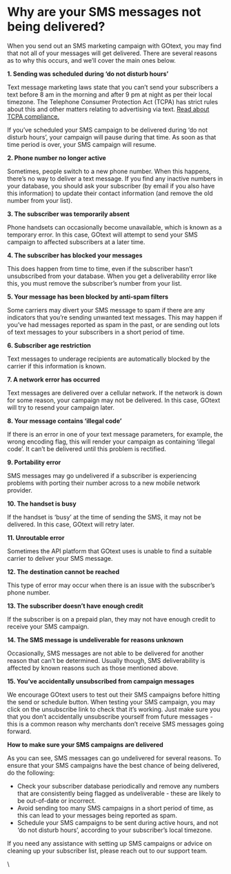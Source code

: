 # Why are your SMS messages not being delivered?

When you send out an SMS marketing campaign with GOtext, you may find that not all of your messages will get delivered. There are several reasons as to why this occurs, and we’ll cover the main ones below.

**1. Sending was scheduled during ‘do not disturb hours’**

Text message marketing laws state that you can’t send your subscribers a text before 8 am in the morning and after 9 pm at night as per their local timezone. The Telephone Consumer Protection Act (TCPA) has strict rules about this and other matters relating to advertising via text. [Read about TCPA compliance.](https://gotext-support.webflow.io/tcpa-compliance/tcpa-compliance)

If you’ve scheduled your SMS campaign to be delivered during ‘do not disturb hours’, your campaign will pause during that time. As soon as that time period is over, your SMS campaign will resume.

**2. Phone number no longer active**

Sometimes, people switch to a new phone number. When this happens, there’s no way to deliver a text message. If you find any inactive numbers in your database, you should ask your subscriber (by email if you also have this information) to update their contact information (and remove the old number from your list).

**3. The subscriber was temporarily absent**

Phone handsets can occasionally become unavailable, which is known as a temporary error. In this case, GOtext will attempt to send your SMS campaign to affected subscribers at a later time.

**4. The subscriber has blocked your messages**

This does happen from time to time, even if the subscriber hasn’t unsubscribed from your database. When you get a deliverability error like this, you must remove the subscriber’s number from your list.

**5. Your message has been blocked by anti-spam filters**

Some carriers may divert your SMS message to spam if there are any indicators that you’re sending unwanted text messages. This may happen if you’ve had messages reported as spam in the past, or are sending out lots of text messages to your subscribers in a short period of time.

**6. Subscriber age restriction**

Text messages to underage recipients are automatically blocked by the carrier if this information is known.

**7. A network error has occurred**

Text messages are delivered over a cellular network. If the network is down for some reason, your campaign may not be delivered. In this case, GOtext will try to resend your campaign later.

**8. Your message contains ‘illegal code’**

If there is an error in one of your text message parameters, for example, the wrong encoding flag, this will render your campaign as containing ‘illegal code’. It can’t be delivered until this problem is rectified.

**9. Portability error**

SMS messages may go undelivered if a subscriber is experiencing problems with porting their number across to a new mobile network provider.

**10. The handset is busy**

If the handset is ‘busy’ at the time of sending the SMS, it may not be delivered. In this case, GOtext will retry later.

**11. Unroutable error**

Sometimes the API platform that GOtext uses is unable to find a suitable carrier to deliver your SMS message.

**12. The destination cannot be reached**

This type of error may occur when there is an issue with the subscriber’s phone number.

**13. The subscriber doesn’t have enough credit**

If the subscriber is on a prepaid plan, they may not have enough credit to receive your SMS campaign.

**14. The SMS message is undeliverable for reasons unknown**

Occasionally, SMS messages are not able to be delivered for another reason that can’t be determined. Usually though, SMS deliverability is affected by known reasons such as those mentioned above.

**15. You’ve accidentally unsubscribed from campaign messages**

We encourage GOtext users to test out their SMS campaigns before hitting the send or schedule button. When testing your SMS campaign, you may click on the unsubscribe link to check that it’s working. Just make sure you that you don’t accidentally unsubscribe yourself from future messages - this is a common reason why merchants don’t receive SMS messages going forward.

**How to make sure your SMS campaigns are delivered**

As you can see, SMS messages can go undelivered for several reasons. To ensure that your SMS campaigns have the best chance of being delivered, do the following:

* Check your subscriber database periodically and remove any numbers that are consistently being flagged as undeliverable - these are likely to be out-of-date or incorrect.
* Avoid sending too many SMS campaigns in a short period of time, as this can lead to your messages being reported as spam.
* Schedule your SMS campaigns to be sent during active hours, and not ‘do not disturb hours’, according to your subscriber’s local timezone.

If you need any assistance with setting up SMS campaigns or advice on cleaning up your subscriber list, please reach out to our support team.

\
